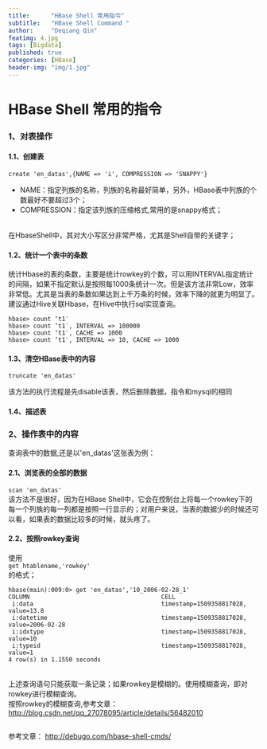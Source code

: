 ```yaml
---
title:      "HBase Shell 常用指令"
subtitle:   "HBase Shell Command "
author:     "Deqiang Qin"
featimg: 4.jpg
tags: [Bigdata]
published: true
categories: [HBase]
header-img: "img/1.jpg"
---
```

# HBase Shell 常用的指令


### 1、对表操作

#### 1.1、创建表
```create 'en_datas',{NAME => 'i', COMPRESSION => 'SNAPPY'}```

+ NAME：指定列族的名称，列族的名称最好简单，另外，HBase表中列族的个数最好不要超过3个；
+ COMPRESSION：指定该列族的压缩格式,常用的是snappy格式；

<br>在HbaseShell中，其对大小写区分非常严格，尤其是Shell自带的关键字；

#### 1.2、统计一个表中的条数
统计Hbase的表的条数，主要是统计rowkey的个数，可以用INTERVAL指定统计的间隔，如果不指定默认是按照每1000条统计一次。但是该方法非常Low，效率非常低。尤其是当表的条数如果达到上千万条的时候，效率下降的就更为明显了。建议通过Hive关联Hbase，在Hive中执行sql实现查询。
```
hbase> count ‘t1′  
hbase> count ‘t1′, INTERVAL => 100000  
hbase> count ‘t1′, CACHE => 1000  
hbase> count ‘t1′, INTERVAL => 10, CACHE => 1000  
```

#### 1.3、清空HBase表中的内容
`truncate 'en_datas'`<p>该方法的执行流程是先disable该表，然后删除数据，指令和mysql的相同</p>

#### 1.4、描述表


### 2、操作表中的内容
查询表中的数据,还是以'en_datas'这张表为例：<br>
####    2.1、浏览表的全部的数据<br>
```scan 'en_datas'```<br>
该方法不是很好，因为在HBase Shell中，它会在控制台上将每一个rowkey下的每一个列族的每一列都是按照一行显示的；对用户来说，当表的数据少的时候还可以看，如果表的数据比较多的时候，就头疼了。
#### 2.2、按照rowkey查询

使用<br>`get htablename,'rowkey'`<br>的格式；
```
hbase(main):009:0> get 'en_datas','10_2006-02-28_1'
COLUMN                                     CELL                                                                                                                        
 i:data                                    timestamp=1509358817028, value=13.8                                                                                         
 i:datetime                                timestamp=1509358817028, value=2006-02-28                                                                                   
 i:idxtype                                 timestamp=1509358817028, value=10                                                                                           
 i:typeid                                  timestamp=1509358817028, value=1                                                                                            
4 row(s) in 1.1550 seconds
```
<br>上述查询语句只能获取一条记录；如果rowkey是模糊的。使用模糊查询，即对rowkey进行模糊查询。
<br>按照rowkey的模糊查询,参考文章：http://blog.csdn.net/qq_27078095/article/details/56482010
```

```

参考文章：
http://debugo.com/hbase-shell-cmds/
